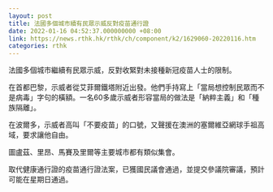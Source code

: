 ```yaml
---
layout: post
title: 法國多個城市續有民眾示威反對疫苗通行證
date: 2022-01-16 04:52:37.000000000 +08:00
link: https://news.rthk.hk/rthk/ch/component/k2/1629060-20220116.htm
categories: rthk
---
```


法國多個城市繼續有民眾示威，反對收緊對未接種新冠疫苗人士的限制。

在首都巴黎，示威者從艾菲爾鐵塔附近出發。他們手持寫上「當局想控制民眾而不是病毒」字句的橫額。一名60多歲示威者形容當局的做法是「納粹主義」和「種族隔離」。

在波爾多，示威者高叫「不要疫苗」的口號，又聲援在澳洲的塞爾維亞網球手祖高域，要求讓他自由。

圖盧茲、里昂、馬賽及里爾等主要城市都有類似集會。

取代健康通行證的疫苗通行證法案，已獲國民議會通過，並提交參議院審議，預計可能在星期日通過。

